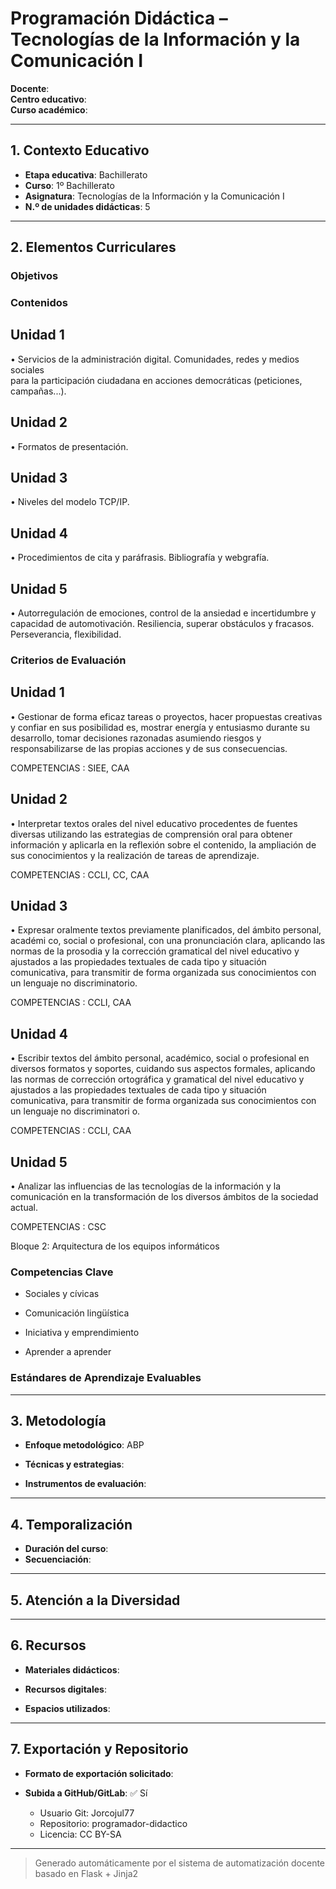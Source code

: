 # Programación Didáctica – Tecnologías de la Información y la Comunicación I

**Docente**:   
**Centro educativo**:   
**Curso académico**:   

---

## 1. Contexto Educativo

- **Etapa educativa**: Bachillerato
- **Curso**: 1º Bachillerato
- **Asignatura**: Tecnologías de la Información y la Comunicación I
- **N.º de unidades didácticas**: 5

---

## 2. Elementos Curriculares

### Objetivos


### Contenidos

## Unidad 1
• Servicios de la administración digital. Comunidades, redes y medios sociales  
para la participación ciudadana en acciones democráticas (peticiones, 
campañas...).

## Unidad 2
• Formatos de presentación.

## Unidad 3
• Niveles del modelo TCP/IP.

## Unidad 4
• Procedimientos de cita y paráfrasis. Bibliografía y webgrafía.

## Unidad 5
• Autorregulación de emociones, control de la ansiedad e incertidumbre y 
capacidad de automotivación. Resiliencia, superar obstáculos y fracasos. 
Perseverancia, flexibilidad.


### Criterios de Evaluación

## Unidad 1
• Gestionar de forma eficaz tareas o proyectos, hacer propuestas creativas y 
confiar en sus posibilidad es, mostrar energía y entusiasmo durante su 
desarrollo, tomar  decisiones razonadas asumiendo riesgos y 
responsabilizarse de las propias acciones y de sus consecuencias.  
 
COMPETENCIAS : SIEE, CAA

## Unidad 2
• Interpretar textos orales del nivel educativo procedentes de fuentes diversas 
utilizando las estrategias de comprensión oral para obtener información y 
aplicarla en la reflexión sobre el contenido, la ampliación de sus 
conocimientos y la realización de tareas de aprendizaje.  
 
COMPETENCIAS : CCLI, CC, CAA

## Unidad 3
• Expresar oralmente textos previamente planificados, del ámbito personal, 
académi co, social o profesional, con una pronunciación clara, aplicando las 
normas de la prosodia y la corrección gramatical del nivel educativo y 
ajustados a las propiedades textuales de cada tipo y situación comunicativa, 
para transmitir de forma organizada sus  conocimientos con un lenguaje no 
discriminatorio.  
 
COMPETENCIAS : CCLI, CAA

## Unidad 4
• Escribir textos del ámbito personal, académico, social o profesional en 
diversos formatos y soportes, cuidando sus aspectos formales, aplicando las 
normas de corrección ortográfica y gramatical del nivel educativo y ajustados 
a las propiedades textuales de cada tipo y situación comunicativa, para 
transmitir de forma organizada sus conocimientos con un lenguaje no 
discriminatori o. 
 
COMPETENCIAS : CCLI, CAA

## Unidad 5
• Analizar las influencias de las tecnologías de la información y la 
comunicación en la transformación de los diversos ámbitos de la sociedad 
actual.  
 
COMPETENCIAS : CSC  
 
Bloque 2: Arquitectura de los equipos informáticos


### Competencias Clave


- Sociales y cívicas

- Comunicación lingüística

- Iniciativa y emprendimiento

- Aprender a aprender



### Estándares de Aprendizaje Evaluables


---

## 3. Metodología

- **Enfoque metodológico**: ABP
- **Técnicas y estrategias**:  
  
- **Instrumentos de evaluación**: 

---

## 4. Temporalización

- **Duración del curso**: 
- **Secuenciación**:  
  

---

## 5. Atención a la Diversidad



---

## 6. Recursos

- **Materiales didácticos**:  
  
- **Recursos digitales**:  
  
- **Espacios utilizados**: 

---

## 7. Exportación y Repositorio

- **Formato de exportación solicitado**: 
- **Subida a GitHub/GitLab**: ✅ Sí

  - Usuario Git: Jorcojul77
  - Repositorio: programador-didactico
  - Licencia: CC BY-SA


---

> Generado automáticamente por el sistema de automatización docente basado en Flask + Jinja2